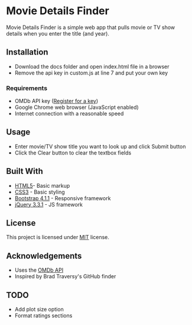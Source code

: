 # Movie Details Finder

Movie Details Finder is a simple web app that pulls movie or TV show details when you enter the title (and year).

## Installation
* Download the docs folder and open index.html file in a browser
* Remove the api key in custom.js at line 7 and put your own key

### Requirements
* OMDb API key ([Register for a key](http://www.omdbapi.com/apikey.aspx))
* Google Chrome web browser (JavaScript enabled)
* Internet connection with a reasonable speed

## Usage
* Enter movie/TV show title you want to look up and click Submit button
* Click the Clear button to clear the textbox fields

## Built With
* [HTML5](https://en.wikipedia.org/wiki/HTML5)- Basic markup
* [CSS3](https://en.wikipedia.org/wiki/Cascading_Style_Sheets) - Basic styling
* [Bootstrap 4.1.1](https://getbootstrap.com/) - Responsive framework
* [jQuery 3.3.1](https://jquery.com/) - JS framework

## License
This project is licensed under [MIT](https://choosealicense.com/licenses/mit/) license.

## Acknowledgements
* Uses the [OMDb API](http://www.omdbapi.com/)
* Inspired by Brad Traversy's GitHub finder

## TODO
* Add plot size option
* Format ratings sections
